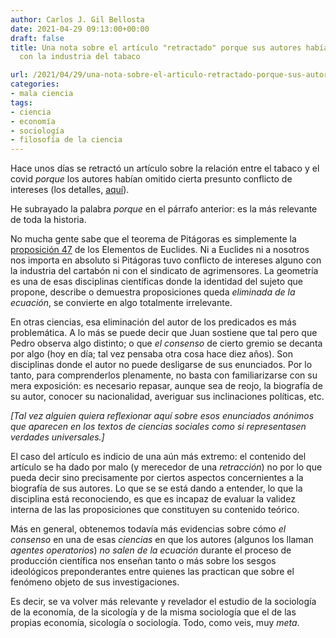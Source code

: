 ```yaml
---
author: Carlos J. Gil Bellosta
date: 2021-04-29 09:13:00+00:00
draft: false
title: Una nota sobre el artículo "retractado" porque sus autores habían omitido vínculos
  con la industria del tabaco

url: /2021/04/29/una-nota-sobre-el-articulo-retractado-porque-sus-autores-habian-omitido-vinculos-con-la-industria-del-tabaco/
categories:
- mala ciencia
tags:
- ciencia
- economía
- sociología
- filosofía de la ciencia
---
```


Hace unos días se retractó un artículo sobre la relación entre el tabaco y el covid _porque_ los autores habían omitido cierta presunto conflicto de intereses (los detalles, [aquí](https://www.theguardian.com/science/2021/apr/22/scientific-paper-claiming-smokers-less-likely-to-acquire-covid-retracted-over-tobacco-industry-links)).

He subrayado la palabra _porque_ en el párrafo anterior: es la más relevante de toda la historia.

No mucha gente sabe que el teorema de Pitágoras es simplemente la [proposición 47](https://mathcs.clarku.edu/~djoyce/java/elements/bookI/propI47.html) de los Elementos de Euclides. Ni a Euclides ni a nosotros nos importa en absoluto si Pitágoras tuvo conflicto de intereses alguno con la industria del cartabón ni con el sindicato de agrimensores. La geometría es una de esas disciplinas científicas donde la identidad del sujeto que propone, describe o demuestra proposiciones queda _eliminada de la ecuación_, se convierte en algo totalmente irrelevante.

En otras ciencias, esa eliminación del autor de los predicados es más problemática. A lo más se puede decir que Juan sostiene que tal pero que Pedro observa algo distinto; o que _el consenso_ de cierto gremio se decanta por algo (hoy en día; tal vez pensaba otra cosa hace diez años). Son disciplinas donde el autor no puede desligarse de sus enunciados. Por lo tanto, para comprenderlos plenamente, no basta con familiarizarse con su mera exposición: es necesario repasar, aunque sea de reojo, la biografía de su autor, conocer su nacionalidad, averiguar sus inclinaciones políticas, etc.

_[Tal vez alguien quiera reflexionar aquí sobre esos enunciados anónimos que aparecen en los textos de ciencias sociales como si representasen verdades universales.]_

El caso del artículo es indicio de una aún más extremo: el contenido del artículo se ha dado por malo (y merecedor de una _retracción_) no por lo que pueda decir sino precisamente por ciertos aspectos concernientes a la biografía de sus autores. Lo que se se está dando a entender, lo que la disciplina está reconociendo, es que es incapaz de evaluar la validez interna de las las proposiciones que constituyen su contenido teórico.

Más en general, obtenemos todavía más evidencias sobre cómo _el consenso_ en una de esas  _ciencias_ en que los autores (algunos los llaman _agentes operatorios_) _no salen de la ecuación_ durante el proceso de producción científica nos enseñan tanto o más sobre los sesgos ideológicos preponderantes entre quienes las practican que sobre el fenómeno objeto de sus investigaciones.

Es decir, se va volver más relevante y revelador el estudio de la sociología de la economía, de la sicología y de la misma sociología que el de las propias economía, sicología o sociología. Todo, como veis, muy _meta_.